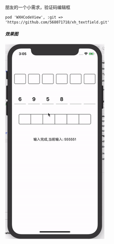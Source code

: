
朋友的一个小需求，验证码编辑框

```
pod 'WXHCodeView', :git => 'https://github.com/568071718/xh_textfield.git'
```

##### 效果图

![image](./Resources/1.gif)
